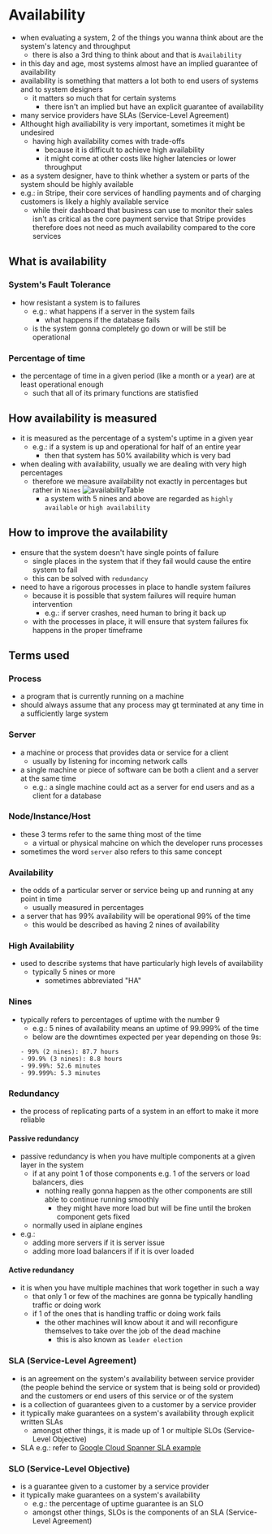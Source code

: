 # Availability
- when evaluating a system, 2 of the things you wanna think about are the system's latency and throughput
  - there is also a 3rd thing to think about and that is ```Availability```
- in this day and age, most systems almost have an implied guarantee of availability
- availability is something that matters a lot both to end users of systems and to system designers
  - it matters so much that for certain systems
    - there isn't an implied but have an explicit guarantee of availability
- many service providers have SLAs (Service-Level Agreement)
- Althought high availiability is very important, sometimes it might be undesired
  - having high availability comes with trade-offs
    - because it is difficult to achieve high availability
    - it might come at other costs like higher latencies or lower throughput
-  as a system designer, have to think whether a system or parts of the system should be highly available
  - e.g.: in Stripe, their core services of handling payments and of charging customers is likely a highly available service
    - while their dashboard that business can use to monitor their sales isn't as critical as the core payment service that Stripe provides therefore does not need as much availability compared to the core services
## What is availability
### System's Fault Tolerance
- how resistant a system is to failures
  - e.g.: what happens if a server in the system fails
    - what happens if the database fails
  - is the system gonna completely go down or will be still be operational
### Percentage of time
- the percentage of time in a given period (like a month or a year) are at least operational enough
  - such that all of its primary functions are statisfied
## How availability is measured
- it is measured as the percentage of a system's uptime in a given year
  - e.g.: if a system is up and operational for half of an entire year
    - then that system has 50% availability which is very bad
- when dealing with availability, usually we are dealing with very high percentages
  - therefore we measure availability not exactly in percentages but rather in ```Nines```
    ![availabilityTable](../../../images/availabilityTable.png)
    - a system with 5 nines and above are regarded as ```highly available``` or ```high availability```
## How to improve the availability
- ensure that the system doesn't have single points of failure
  - single places in the system that if they fail would cause the entire system to fail
  - this can be solved with ```redundancy```
- need to have a rigorous processes in place to handle system failures
  - because it is possible that system failures will require human intervention
    - e.g.: if server crashes, need human to bring it back up
  - with the processes in place, it will ensure that system failures fix happens in the proper timeframe
## Terms used
### Process
- a program that is currently running on a machine
- should always assume that any process may gt terminated at any time in a sufficiently large system
### Server
- a machine or process that provides data or service for a client
  - usually by listening for incoming network calls
- a single machine or piece of software can be both a client and a server at the same time
  - e.g.: a single machine could act as a server for end users and as a client for a database
### Node/Instance/Host
- these 3 terms refer to the same thing most of the time
  - a virtual or physical mahcine on which the developer runs processes
- sometimes the word ```server``` also refers to this same concept
### Availability
- the odds of a particular server or service being up and running at any point in time
  - usually measured in percentages
- a server that has 99% availability will be operational 99% of the time
  - this would be described as having 2 nines of availability
### High Availability
- used to describe systems that have particularly high levels of availability
  - typically 5 nines or more
    - sometimes abbreviated "HA"
### Nines
- typically refers to percentages of uptime with the number 9
  - e.g.: 5 nines of availability means an uptime of 99.999% of the time
  - below are the downtimes expected per year depending on those 9s:
  ```
  - 99% (2 nines): 87.7 hours
  - 99.9% (3 nines): 8.8 hours
  - 99.99%: 52.6 minutes
  - 99.999%: 5.3 minutes
  ```
### Redundancy
- the process of replicating parts of a system in an effort to make it more reliable
#### Passive redundancy
- passive redundancy is when you have multiple components at a given layer in the system
  - if at any point 1 of those components e.g. 1 of the servers or load balancers, dies
    - nothing really gonna happen as the other components are still able to continue running smoothly
      - they might have more load but will be fine until the broken component gets fixed
  - normally used in aiplane engines
- e.g.:
  - adding more servers if it is server issue
  - adding more load balancers if if it is over loaded
#### Active redundancy
- it is when you have multiple machines that work together in such a way
  - that only 1 or few of the machines are gonna be typically handling traffic or doing work
  - if 1 of the ones that is handling traffic or doing work fails
    - the other machines will know about it and will reconfigure themselves to take over the job of the dead machine
      - this is also known as ```leader election```
### SLA (Service-Level Agreement)
- is an agreement on the system's availability between service provider (the people behind the service or system that is being sold or provided) and the customers or end users of this service or of the system
- is a collection of guarantees given to a customer by a service provider
- it typically make guarantees on a system's availability through explicit written SLAs
  - amongst other things, it is made up of 1 or multiple SLOs (Service-Level Objective)
- SLA e.g.: refer to 
[Google Cloud Spanner SLA example](https://cloud.google.com/spanner/sla "Google Cloud Spanner SLA")
### SLO (Service-Level Objective)
- is a guarantee given to a customer by a service provider
- it typically make guarantees on a system's availability
  - e.g.: the percentage of uptime guarantee is an SLO
  - amongst other things, SLOs is the components of an SLA (Service-Level Agreement)
